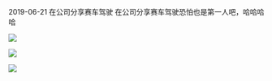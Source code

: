 2019-06-21 在公司分享赛车驾驶
在公司分享赛车驾驶恐怕也是第一人吧，哈哈哈哈

![](2019-06-21%20%E5%9C%A8%E5%85%AC%E5%8F%B8%E5%88%86%E4%BA%AB%E8%B5%9B%E8%BD%A6%E9%A9%BE%E9%A9%B6.resources/D9japJ-U8AA4KaX.jpeg)

![](2019-06-21%20%E5%9C%A8%E5%85%AC%E5%8F%B8%E5%88%86%E4%BA%AB%E8%B5%9B%E8%BD%A6%E9%A9%BE%E9%A9%B6.resources/D9japJ_VAAA6bPL.jpeg)

![](2019-06-21%20%E5%9C%A8%E5%85%AC%E5%8F%B8%E5%88%86%E4%BA%AB%E8%B5%9B%E8%BD%A6%E9%A9%BE%E9%A9%B6.resources/D9japGRVAAEl6gW.jpeg)
